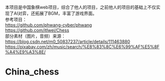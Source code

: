 本项目是中国象棋web项目，综合了他人的项目，之前他人的项目的基础上不仅实现了AI对弈，还拓展了BGM，丰富了游戏界面。  
参考项目：  
https://github.com/phwang-cyber/phwang  
https://github.com/itlwei/Chess  
部分素材（图片，音频）来源：  
https://blog.csdn.net/m0_50837237/article/details/111463880  
https://pixabay.com/zh/music/search/%E8%83%8C%E6%99%AF%E5%8F%A4%E9%A3%8E/  
# China_chess
